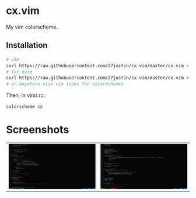 # cx.vim

My vim colorscheme.

## Installation

```bash
# vim
curl https://raw.githubusercontent.com/27justin/cx.vim/master/cx.vim > ~/.vim/colors/cx.vim
# for nvim
curl https://raw.githubusercontent.com/27justin/cx.vim/master/cx.vim > ~/.config/nvim/colors/cx.vim
# or anywhere else vim looks for colorschemes
```

Then, in vim/.rc:

```vim
colorscheme cx
```

# Screenshots

|      |      |
| :--- | ---: |
| ![demo-1](screenshots/demo-1.webp) | ![demo-2](screenshots/demo-2.webp) |
